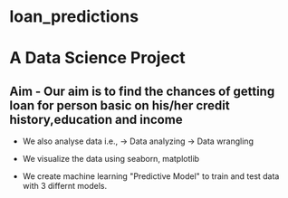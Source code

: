 # loan_predictions
# A Data Science Project 

## Aim - Our aim is to find the chances of getting loan for person basic on his/her credit history,education and income

   * We also analyse data i.e., -> Data analyzing
                                -> Data wrangling
   
   * We visualize the data using seaborn, matplotlib
   
   * We create machine learning "Predictive Model" to train and test data with 3 differnt models.
   
